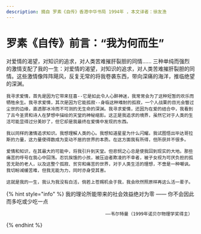 ```yaml
---
description: 摘自 罗素《自传》香港中华书局 1994年 ，本文译者：徐友渔
---
```


# 罗素《自传》前言：“我为何而生”



对爱情的渴望，对知识的追求，对人类苦难摧肝裂胆的同情...... 三种单纯而强烈的激情支配了我的一生：对爱情的渴望，对知识的追求，对人类苦难摧肝裂胆的同情。这些激情像阵阵飓风，反复无常的将我卷袭东西，带向深痛的海洋，推临绝望的深渊。  
  
    我寻求爱情，首先是因为它带来狂喜--它是如此令人心醉神迷，我常常会为了这种短暂的欢乐而牺牲余生。我寻求爱情，其次是因为它能孤寂--身临这种难耐的孤寂，一个人战栗的目光会瞥过尘世的边缘，直透那冰冷而不可测的无生命的深渊。我寻求爱情，还因为在爱的结合中，我看到了古今圣贤和诗人在梦想中描绘的天堂的神秘缩影。这正是我追求的境界，虽然它对于人类的生活可能显得过分美妙了，但它却是我最终在爱情中发现的东西。  
  
    我以同样的激情追求知识。我想理解人类的心。我想知道星星为什么闪耀。我试图悟出毕达哥拉斯的力量，这力量使得数成为变动不居的世界的本质。在这方面我有所得，但所获并不很多。  
  
    爱情和知识，在其最大的可能中，将我引升到天堂。但悲悯之心总是使我回到现实的大地。那些痛苦的呼号在我心中回荡。忍饥挨饿的小孩，被压迫者欺凌的不幸者，被子女视为可厌负担的孤苦无助的老人，以及这整个孤寂、贫穷和痛苦的世界，对于人类生活的理想，不啻是一种嘲讽。我切盼减缓苦难，但我无能为力，同时亦身受其害。  
  
    这就是我的一生，我认为我没有白活，倘若上苍赐机会于我，我会欣然照原样再这么活一辈子。

{% hint style="info" %}
我的理论所能带来的社会效益绝对为零 —— 你不会因此而多吃或少吃一点  
                                                   
                                         ——韦尔特曼（1999年诺贝尔物理学奖得主）
{% endhint %}

